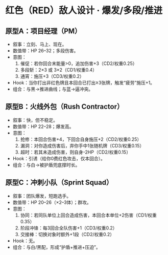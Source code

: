 # 红色（RED）敌人设计 · 爆发/多段/推进

## 原型A：项目经理（PM）
- 叙事：立刻、马上、现在。
- 数值带：HP 26–32；多段伤害。
- 意图：
  1) 催促：若你回合末能量>0，追加伤害+3（CD2/权重0.25）
  2) 多段斩：2×3 或 3×2（CD1/权重0.4）
  3) 通宵：施压+3（CD3/权重0.2）
- Hook：当你打出非红色牌且本回合已打出≥3张牌，触发“疲劳”施压+1。
- 组合：与黑→推进曲线；与蓝→逼冲突。

## 原型B：火线外包（Rush Contractor）
- 叙事：快，但不稳定。
- 数值带：HP 22–28；爆发高。
- 意图：
  1) 抢修：本回合伤害+4，下回合自身施压+2（CD2/权重0.25）
  2) 漏洞：对你造成伤害后，弃你手中1张随机牌（CD3/权重0.15）
  3) 超时：若其未造成伤害，则自身-2HP（CD2/权重0.15）
- Hook：引诱（给你0费红色攻击，仅本回合）。
- 组合：与白→被护盾兜底撑时长。

## 原型C：冲刺小队（Sprint Squad）
- 叙事：团队爆发，短跑选手。
- 数值带：HP 20–26（×2–3体）；群攻。
- 意图：
  1) 协同：若同队单位上回合造成伤害，本回合本单位+2伤害（CD1/权重0.35）
  2) 阶段冲锋：每3回合全队伤害+1（CD3/权重0.2）
  3) 交接棒：切换对象时额外+1段（CD2/权重0.2）
- Hook：无。
- 组合：与白/黑配，形成“护盾+推进+压迫”。
